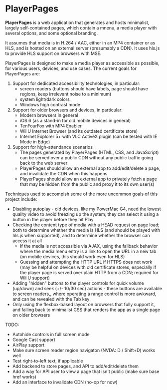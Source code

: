 # PlayerPages

**PlayerPages** is a web application that generates and hosts minimalist, largely self-contained pages, which contain a mnenu, a media player with several options, and some optional branding.

It assumes that media is in H.264 / AAC, either in an MP4 container or as HLS, and is hosted on an external server (presumably a CDN).
It uses hls.js to provide HLS support on browsers with MSE.

PlayerPages is designed to make a media player as accessible as possible, for various users, devices, and use cases. The current goals for PlayerPages are:

1. Support for dedicated accessibility technologies, in particular:
    * screen readers (buttons should have labels, page should have regions, keep irrelevant noise to a minimum)
    * system light/dark colors
    * Windows high contrast mode
2. Support for older browsers and devices, in particular:
    * Modern browsers in general
    * iOS 6 (as a stand-in for old mobile devices in general)
    * TenFourFox with MP4 Enabler
    * Wii U Internet Browser (and its outdated certificate store)
    * Internet Explorer 5+ with VLC ActiveX plugin (can be tested with IE Mode in Edge)
3. Support for high-attendance scenarios
    * The pages generated by PlayerPages (HTML, CSS, and JavaScript) can be served over a public CDN without any public traffic going back to the web server
    * PlayerPages should allow an external app to add/edit/delete a page, and invalidate the CDN when this happens
    * PlayerPages should allow an external app to privately fetch a page that may be hidden from the public and proxy it to its own user(s)

Techniques used to accompish some of the more uncommon goals of this project include:

* Disabling autoplay - old devices, like my PowerMac G4, need the lowest
  quality video to avoid freezing up the system; they can select it using a
  button in the player before they hit Play
* Checking the content type of media with a HEAD request on page load; both to
  determine whether the media is HLS (and should be played with hls.js when
  supported), and to determine whether the browser can access it at all
    * If the media is not accessible via AJAX, using the fallback behavior
      where the media menu entry is a link to open the URL in a new tab (on
      mobile devices, this should work even for HLS)
    * Guessing and attempting the HTTP URL if HTTPS does not work (may be
      helpful on devices with old certificate stores, especially if the player
      page is served over plain HTTP from a CDN; required for Wii U support)
* Adding "hidden" buttons to the player controls for quick volume (up/down)
  and seek (+/- 10/30 sec) actions - these buttons are available to screen
  readers,, where operating a range control is more awkward, and can be
  revealed with the Tab key
* Only using the flexbox-based layout on browsers that fully support it, and
  falling back to minimalist CSS that renders the app as a single page on
  older browsers

TODO:

* Autohide controls in full screen mode
* Google Cast support
* AirPlay support
* Make sure screen reader region navigaton (NVDA: D / Shift+D) works well
* Test right-to-left text, if applicable
* Add backend to store pages, and API to add/edit/delete them
* Add a way for API user to view a page that isn't public (make sure base href works)
* Add an interface to invalidate CDN (no-op for now)
